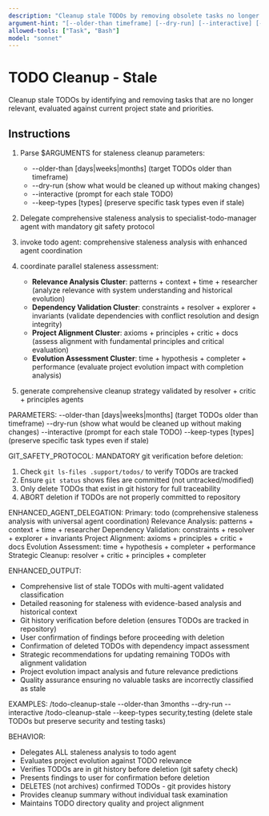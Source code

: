```yaml
---
description: "Cleanup stale TODOs by removing obsolete tasks no longer relevant to project"
argument-hint: "[--older-than timeframe] [--dry-run] [--interactive] [--keep-types types]"
allowed-tools: ["Task", "Bash"]
model: "sonnet"
---
```


# TODO Cleanup - Stale

Cleanup stale TODOs by identifying and removing tasks that are no longer relevant, evaluated against current project state and priorities.

## Instructions

1. Parse $ARGUMENTS for staleness cleanup parameters:
   - --older-than [days|weeks|months] (target TODOs older than timeframe)
   - --dry-run (show what would be cleaned up without making changes)
   - --interactive (prompt for each stale TODO)
   - --keep-types [types] (preserve specific task types even if stale)

2. Delegate comprehensive staleness analysis to specialist-todo-manager agent with mandatory git safety protocol
1. invoke todo agent: comprehensive staleness analysis with enhanced agent coordination
2. coordinate parallel staleness assessment:
   - **Relevance Analysis Cluster**: patterns + context + time + researcher (analyze relevance with system understanding and historical evolution)
   - **Dependency Validation Cluster**: constraints + resolver + explorer + invariants (validate dependencies with conflict resolution and design integrity)
   - **Project Alignment Cluster**: axioms + principles + critic + docs (assess alignment with fundamental principles and critical evaluation)
   - **Evolution Assessment Cluster**: time + hypothesis + completer + performance (evaluate project evolution impact with completion analysis)
3. generate comprehensive cleanup strategy validated by resolver + critic + principles agents

PARAMETERS:
--older-than [days|weeks|months] (target TODOs older than timeframe)
--dry-run (show what would be cleaned up without making changes)
--interactive (prompt for each stale TODO)
--keep-types [types] (preserve specific task types even if stale)

GIT_SAFETY_PROTOCOL:
MANDATORY git verification before deletion:
1. Check `git ls-files .support/todos/` to verify TODOs are tracked
2. Ensure `git status` shows files are committed (not untracked/modified)
3. Only delete TODOs that exist in git history for full traceability
4. ABORT deletion if TODOs are not properly committed to repository

ENHANCED_AGENT_DELEGATION:
Primary: todo (comprehensive staleness analysis with universal agent coordination)
Relevance Analysis: patterns + context + time + researcher
Dependency Validation: constraints + resolver + explorer + invariants
Project Alignment: axioms + principles + critic + docs
Evolution Assessment: time + hypothesis + completer + performance
Strategic Cleanup: resolver + critic + principles + completer

ENHANCED_OUTPUT:
- Comprehensive list of stale TODOs with multi-agent validated classification
- Detailed reasoning for staleness with evidence-based analysis and historical context
- Git history verification before deletion (ensures TODOs are tracked in repository)
- User confirmation of findings before proceeding with deletion
- Confirmation of deleted TODOs with dependency impact assessment
- Strategic recommendations for updating remaining TODOs with alignment validation
- Project evolution impact analysis and future relevance predictions
- Quality assurance ensuring no valuable tasks are incorrectly classified as stale

EXAMPLES:
/todo-cleanup-stale --older-than 3months --dry-run --interactive
/todo-cleanup-stale --keep-types security,testing (delete stale TODOs but preserve security and testing tasks)

BEHAVIOR:
- Delegates ALL staleness analysis to todo agent
- Evaluates project evolution against TODO relevance
- Verifies TODOs are in git history before deletion (git safety check)
- Presents findings to user for confirmation before deletion
- DELETES (not archives) confirmed TODOs - git provides history
- Provides cleanup summary without individual task examination
- Maintains TODO directory quality and project alignment